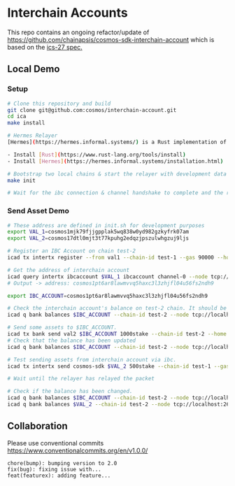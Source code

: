 # Interchain Accounts
This repo contains an ongoing refactor/update of https://github.com/chainapsis/cosmos-sdk-interchain-account which is based on the [ics-27 spec.](https://github.com/cosmos/ics/tree/master/spec/ics-027-interchain-accounts)

## Local Demo

### Setup

```bash
# Clone this repository and build
git clone git@github.com:cosmos/interchain-account.git 
cd ica
make install 

# Hermes Relayer
[Hermes](https://hermes.informal.systems/) is a Rust implementation of a relayer for the [Inter-Blockchain Communication (IBC)](https://ibcprotocol.org/) protocol.

- Install [Rust](https://www.rust-lang.org/tools/install)
- Install [Hermes](https://hermes.informal.systems/installation.html)

# Bootstrap two local chains & start the relayer with development data
make init

# Wait for the ibc connection & channel handshake to complete and the relayer to start
```

### Send Asset Demo

```bash
# These address are defined in init.sh for development purposes
export VAL_1=cosmos1mjk79fjjgpplak5wq838w0yd982gzkyfrk07am
export VAL_2=cosmos17dtl0mjt3t77kpuhg2edqzjpszulwhgzuj9ljs

# Register an IBC Account on chain test-2 
icad tx intertx register --from val1 --chain-id test-1 --gas 90000 --home ./data/test-1 --node tcp://localhost:16657 -y

# Get the address of interchain account
icad query intertx ibcaccount $VAL_1 ibcaccount channel-0 --node tcp://localhost:16657
# Output -> address: cosmos1pt6ar8lawmvvq5haxc3l3zhjfl04u56fs2ndh9

export IBC_ACCOUNT=cosmos1pt6ar8lawmvvq5haxc3l3zhjfl04u56fs2ndh9

# Check the interchain account's balance on test-2 chain. It should be empty.
icad q bank balances $IBC_ACCOUNT --chain-id test-2 --node tcp://localhost:26657

# Send some assets to $IBC_ACCOUNT.
icad tx bank send val2 $IBC_ACCOUNT 1000stake --chain-id test-2 --home ./data/test-2 --node tcp://localhost:26657 -y
# Check that the balance has been updated
icad q bank balances $IBC_ACCOUNT --chain-id test-2 --node tcp://localhost:26657

# Test sending assets from interchain account via ibc.
icad tx intertx send cosmos-sdk $VAL_2 500stake --chain-id test-1 --gas 90000 --home ./data/test-1 --node tcp://localhost:16657 --from val1 -y

# Wait until the relayer has relayed the packet

# Check if the balance has been changed.
icad q bank balances $IBC_ACCOUNT --chain-id test-2 --node tcp://localhost:26657
icad q bank balances $VAL_2 --chain-id test-2 --node tcp://localhost:26657
```

## Collaboration

Please use conventional commits  https://www.conventionalcommits.org/en/v1.0.0/

```
chore(bump): bumping version to 2.0
fix(bug): fixing issue with...
feat(featurex): adding feature...
```
